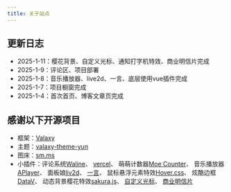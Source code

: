 ```yaml
---
title: 关于站点
---
```


## 更新日志
- 2025-1-11：樱花背景、自定义光标、通知打字机特效、商业明信片完成
- 2025-1-9：评论区、项目部署
- 2025-1-8：音乐播放器、live2d、一言、底层使用vue插件完成
- 2025-1-7：项目橱窗完成
- 2025-1-4：首次首页、博客文章页完成

## 感谢以下开源项目
- 框架：[Valaxy](https://valaxy.site/)
- 主题：[valaxy-theme-yun](https://github.com/YunYouJun/valaxy/blob/main/packages/valaxy-theme-yun/)
- 图床：[sm.ms](https://sm.ms/)
- 小插件：评论系统[Waline](https://waline.js.org/)、
        [vercel](https://vercel.com/)、
        萌萌计数器[Moe Counter](https://github.com/journey-ad/Moe-Counter)、
        音乐播放器[APlayer](https://github.com/DIYgod/APlayer)、
        面板娘[liv2d](https://github.com/valaxyjs/valaxy-addon-live2d)、
        [一言](https://hitokoto.cn/)、
        鼠标悬浮元素特效[Hover.css](https://github.com/IanLunn/Hover)、
        炫酷边框[DataV](https://github.com/DataV-Team/DataV)、
        动态背景樱花特效[sakura.js](https://letere-gzj.github.io/hugo-stack/p/hugo/custom-background/)、
        [自定义光标](https://letere-gzj.github.io/hugo-stack/p/hugo/custom-stack-theme/#2-%E4%BF%AE%E6%94%B9%E9%BC%A0%E6%A0%87%E6%A0%B7%E5%BC%8F)、
        [商业明信片](https://akilar.top/)